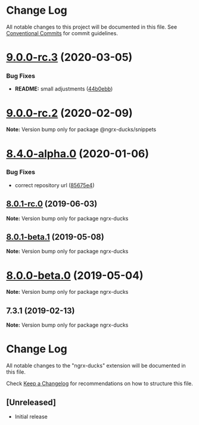 # Change Log

All notable changes to this project will be documented in this file.
See [Conventional Commits](https://conventionalcommits.org) for commit guidelines.

# [9.0.0-rc.3](https://github.com/co-IT/ngrx-ducks/compare/v9.0.0-rc.2...v9.0.0-rc.3) (2020-03-05)

### Bug Fixes

- **README:** small adjustments ([44b0ebb](https://github.com/co-IT/ngrx-ducks/commit/44b0ebb))

# [9.0.0-rc.2](https://github.com/co-IT/ngrx-ducks/compare/v9.0.0-rc.1...v9.0.0-rc.2) (2020-02-09)

**Note:** Version bump only for package @ngrx-ducks/snippets

# [8.4.0-alpha.0](https://github.com/co-IT/ngrx-ducks/compare/v8.3.0...v8.4.0-alpha.0) (2020-01-06)

### Bug Fixes

- correct repository url ([85675e4](https://github.com/co-IT/ngrx-ducks/commit/85675e4))

## [8.0.1-rc.0](https://github.com/co-it/co-it/compare/v8.0.1-beta.1...v8.0.1-rc.0) (2019-06-03)

**Note:** Version bump only for package ngrx-ducks

## [8.0.1-beta.1](https://github.com/co-it/co-it/compare/v8.0.0-beta.1...v8.0.1-beta.1) (2019-05-08)

**Note:** Version bump only for package ngrx-ducks

# [8.0.0-beta.0](https://github.com/co-it/co-it/compare/v7.0.1-alpha.1...v8.0.0-beta.0) (2019-05-04)

**Note:** Version bump only for package ngrx-ducks

## 7.3.1 (2019-02-13)

**Note:** Version bump only for package ngrx-ducks

# Change Log

All notable changes to the "ngrx-ducks" extension will be documented in this file.

Check [Keep a Changelog](http://keepachangelog.com/) for recommendations on how to structure this file.

## [Unreleased]

- Initial release
